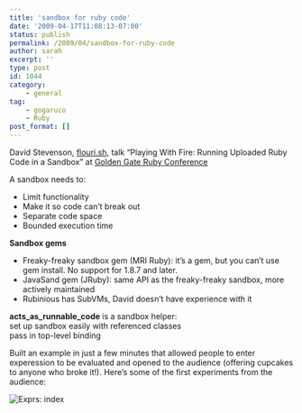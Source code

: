 ```yaml
---
title: 'sandbox for ruby code'
date: '2009-04-17T11:08:13-07:00'
status: publish
permalink: /2009/04/sandbox-for-ruby-code
author: sarah
excerpt: ''
type: post
id: 1044
category:
    - general
tag:
    - gogaruco
    - Ruby
post_format: []
---
```

David Stevenson, [flouri.sh](http://flouri.sh/), talk “Playing With Fire: Running Uploaded Ruby Code in a Sandbox” at [Golden Gate Ruby Conference](http://gogaruco.com/)

A sandbox needs to:

- Limit functionality
- Make it so code can’t break out
- Separate code space
- Bounded execution time

**Sandbox gems**

- Freaky-freaky sandbox gem (MRI Ruby): it’s a gem, but you can’t use gem install. No support for 1.8.7 and later.
- JavaSand gem (JRuby): same API as the freaky-freaky sandbox, more actively maintained
- Rubinious has SubVMs, David doesn’t have experience with it

**acts\_as\_runnable\_code** is a sandbox helper:  
set up sandbox easily with referenced classes  
pass in top-level binding

Built an example in just a few minutes that allowed people to enter experession to be evaluated and opened to the audience (offering cupcakes to anyone who broke it!). Here’s some of the first experiments from the audience:

![Exprs: index](http://img.skitch.com/20090417-bb68kd3qyyn3yrimx2htyc1bna.jpg)